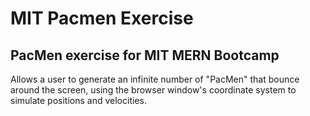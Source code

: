 # MIT Pacmen Exercise
## PacMen exercise for MIT MERN Bootcamp

Allows a user to generate an infinite number of "PacMen" that bounce around the screen, using the browser window's coordinate system to simulate positions and velocities.
